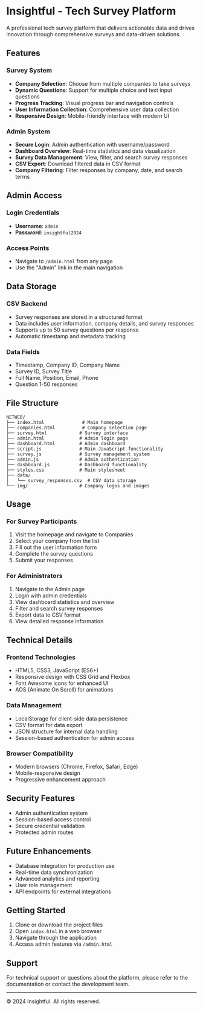 # Insightful - Tech Survey Platform

A professional tech survey platform that delivers actionable data and drives innovation through comprehensive surveys and data-driven solutions.

## Features

### Survey System
- **Company Selection**: Choose from multiple companies to take surveys
- **Dynamic Questions**: Support for multiple choice and text input questions
- **Progress Tracking**: Visual progress bar and navigation controls
- **User Information Collection**: Comprehensive user data collection
- **Responsive Design**: Mobile-friendly interface with modern UI

### Admin System
- **Secure Login**: Admin authentication with username/password
- **Dashboard Overview**: Real-time statistics and data visualization
- **Survey Data Management**: View, filter, and search survey responses
- **CSV Export**: Download filtered data in CSV format
- **Company Filtering**: Filter responses by company, date, and search terms

## Admin Access

### Login Credentials
- **Username**: `admin`
- **Password**: `insightful2024`

### Access Points
- Navigate to `/admin.html` from any page
- Use the "Admin" link in the main navigation

## Data Storage

### CSV Backend
- Survey responses are stored in a structured format
- Data includes user information, company details, and survey responses
- Supports up to 50 survey questions per response
- Automatic timestamp and metadata tracking

### Data Fields
- Timestamp, Company ID, Company Name
- Survey ID, Survey Title
- Full Name, Position, Email, Phone
- Question 1-50 responses

## File Structure

```
NETWEB/
├── index.html              # Main homepage
├── companies.html          # Company selection page
├── survey.html            # Survey interface
├── admin.html             # Admin login page
├── dashboard.html         # Admin dashboard
├── script.js              # Main JavaScript functionality
├── survey.js              # Survey management system
├── admin.js               # Admin authentication
├── dashboard.js           # Dashboard functionality
├── styles.css             # Main stylesheet
├── data/
│   └── survey_responses.csv  # CSV data storage
└── img/                   # Company logos and images
```

## Usage

### For Survey Participants
1. Visit the homepage and navigate to Companies
2. Select your company from the list
3. Fill out the user information form
4. Complete the survey questions
5. Submit your responses

### For Administrators
1. Navigate to the Admin page
2. Login with admin credentials
3. View dashboard statistics and overview
4. Filter and search survey responses
5. Export data to CSV format
6. View detailed response information

## Technical Details

### Frontend Technologies
- HTML5, CSS3, JavaScript (ES6+)
- Responsive design with CSS Grid and Flexbox
- Font Awesome icons for enhanced UI
- AOS (Animate On Scroll) for animations

### Data Management
- LocalStorage for client-side data persistence
- CSV format for data export
- JSON structure for internal data handling
- Session-based authentication for admin access

### Browser Compatibility
- Modern browsers (Chrome, Firefox, Safari, Edge)
- Mobile-responsive design
- Progressive enhancement approach

## Security Features

- Admin authentication system
- Session-based access control
- Secure credential validation
- Protected admin routes

## Future Enhancements

- Database integration for production use
- Real-time data synchronization
- Advanced analytics and reporting
- User role management
- API endpoints for external integrations

## Getting Started

1. Clone or download the project files
2. Open `index.html` in a web browser
3. Navigate through the application
4. Access admin features via `/admin.html`

## Support

For technical support or questions about the platform, please refer to the documentation or contact the development team.

---

© 2024 Insightful. All rights reserved.
